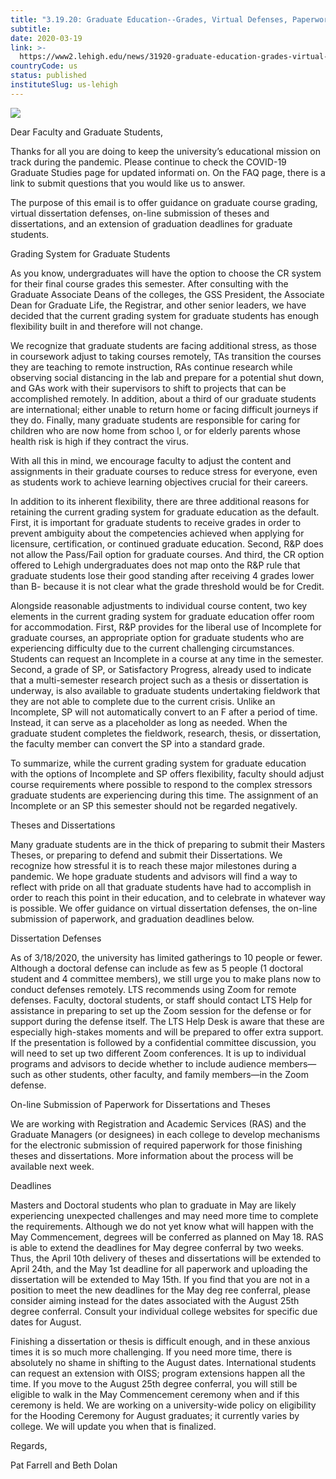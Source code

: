 ```yaml
---
title: "3.19.20: Graduate Education--Grades, Virtual Defenses, Paperwork Submission, Graduation Deadlines, etc."
subtitle: 
date: 2020-03-19
link: >-
  https://www2.lehigh.edu/news/31920-graduate-education-grades-virtual-defenses-paperwork-submission-graduation-deadlines-etc
countryCode: us
status: published
instituteSlug: us-lehigh
---
```

![](https://www2.lehigh.edu/sites/www2/files/2020-03/COVID-rectangle-updates.jpg)

Dear Faculty and Graduate Students,

Thanks for all you are doing to keep the university’s educational mission on track during the pandemic. Please continue to check the COVID-19 Graduate Studies page for updated informati on. On the FAQ page, there is a link to submit questions that you would like us to answer.

The purpose of this email is to offer guidance on graduate course grading, virtual dissertation defenses, on-line submission of theses and dissertations, and an extension of graduation deadlines for graduate students.

Grading System for Graduate Students

As you know, undergraduates will have the option to choose the CR system for their final course grades this semester. After consulting with the Graduate Associate Deans of the colleges, the GSS President, the Associate Dean for Graduate Life, the Registrar, and other senior leaders, we have decided that the current grading system for graduate students has enough flexibility built in and therefore will not change.

We recognize that graduate students are facing additional stress, as those in coursework adjust to taking courses remotely, TAs transition the courses they are teaching to remote instruction, RAs continue research while observing social distancing in the lab and prepare for a potential shut down, and GAs work with their supervisors to shift to projects that can be accomplished remotely. In addition, about a third of our graduate students are international; either unable to return home or facing difficult journeys if they do. Finally, many graduate students are responsible for caring for children who are now home from schoo l, or for elderly parents whose health risk is high if they contract the virus.

With all this in mind, we encourage faculty to adjust the content and assignments in their graduate courses to reduce stress for everyone, even as students work to achieve learning objectives crucial for their careers.

In addition to its inherent flexibility, there are three additional reasons for retaining the current grading system for graduate education as the default. First, it is important for graduate students to receive grades in order to prevent ambiguity about the competencies achieved when applying for licensure, certification, or continued graduate education. Second, R&P does not allow the Pass/Fail option for graduate courses. And third, the CR option offered to Lehigh undergraduates does not map onto the R&P rule that graduate students lose their good standing after receiving 4 grades lower than B- because it is not clear what the grade threshold would be for Credit.

Alongside reasonable adjustments to individual course content, two key elements in the current grading system for graduate education offer room for accommodation. First, R&P provides for the liberal use of Incomplete for graduate courses, an appropriate option for graduate students who are experiencing difficulty due to the current challenging circumstances. Students can request an Incomplete in a course at any time in the semester. Second, a grade of SP, or Satisfactory Progress, already used to indicate that a multi-semester research project such as a thesis or dissertation is underway, is also available to graduate students undertaking fieldwork that they are not able to complete due to the current crisis. Unlike an Incomplete, SP will not automatically convert to an F after a period of time. Instead, it can serve as a placeholder as long as needed. When the graduate student completes the fieldwork, research, thesis, or dissertation, the faculty member can convert the SP into a standard grade.

To summarize, while the current grading system for graduate education with the options of Incomplete and SP offers flexibility, faculty should adjust course requirements where possible to respond to the complex stressors graduate students are experiencing during this time. The assignment of an Incomplete or an SP this semester should not be regarded negatively.

Theses and Dissertations

Many graduate students are in the thick of preparing to submit their Masters Theses, or preparing to defend and submit their Dissertations. We recognize how stressful it is to reach these major milestones during a pandemic. We hope graduate students and advisors will find a way to reflect with pride on all that graduate students have had to accomplish in order to reach this point in their education, and to celebrate in whatever way is possible. We offer guidance on virtual dissertation defenses, the on-line submission of paperwork, and graduation deadlines below.

Dissertation Defenses

As of 3/18/2020, the university has limited gatherings to 10 people or fewer. Although a doctoral defense can include as few as 5 people (1 doctoral student and 4 committee members), we still urge you to make plans now to conduct defenses remotely. LTS recommends using Zoom for remote defenses. Faculty, doctoral students, or staff should contact LTS Help for assistance in preparing to set up the Zoom session for the defense or for support during the defense itself. The LTS Help Desk is aware that these are especially high-stakes moments and will be prepared to offer extra support. If the presentation is followed by a confidential committee discussion, you will need to set up two different Zoom conferences. It is up to individual programs and advisors to decide whether to include audience members—such as other students, other faculty, and family members—in the Zoom defense.

On-line Submission of Paperwork for Dissertations and Theses

We are working with Registration and Academic Services (RAS) and the Graduate Managers (or designees) in each college to develop mechanisms for the electronic submission of required paperwork for those finishing theses and dissertations. More information about the process will be available next week.

Deadlines

Masters and Doctoral students who plan to graduate in May are likely experiencing unexpected challenges and may need more time to complete the requirements. Although we do not yet know what will happen with the May Commencement, degrees will be conferred as planned on May 18. RAS is able to extend the deadlines for May degree conferral by two weeks. Thus, the April 10th delivery of theses and dissertations will be extended to April 24th, and the May 1st deadline for all paperwork and uploading the dissertation will be extended to May 15th. If you find that you are not in a position to meet the new deadlines for the May deg ree conferral, please consider aiming instead for the dates associated with the August 25th degree conferral. Consult your individual college websites for specific due dates for August.

Finishing a dissertation or thesis is difficult enough, and in these anxious times it is so much more challenging. If you need more time, there is absolutely no shame in shifting to the August dates. International students can request an extension with OISS; program extensions happen all the time. If you move to the August 25th degree conferral, you will still be eligible to walk in the May Commencement ceremony when and if this ceremony is held. We are working on a university-wide policy on eligibility for the Hooding Ceremony for August graduates; it currently varies by college. We will update you when that is finalized.

Regards,

Pat Farrell and Beth Dolan